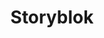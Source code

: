 ---
title: "Storyblok"
icon: images/icons/storyblok.svg
official_url: https://www.storyblok.com/
vitalstats_url: https://headlesscms.org/projects/storyblok
taxonomy: cms
draft: true
---